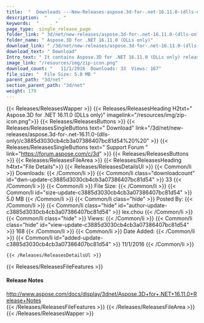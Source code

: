 ```yaml
---
title:  "  Downloads ---New-Releases-aspose.3d-for-.net-16.11.0-(dlls-only) . " 
description:  "    . " 
keywords:  "    . " 
page_type:  single_release_page
folder_link: " 3d/net/new-releases/aspose.3d-for-.net-16.11.0-(dlls-only)/"
folder_name: " Aspose.3D for .NET 16.11.0 (DLLs only)"
download_link: " /3d/net/new-releases/aspose.3d-for-.net-16.11.0-(dlls-only)/c3885d3030cb4cb3a07386407bc81d54"
download_text: " Download"
Intro_text: " It contains Aspose.3D for .NET 16.11.0 (DLLs only) release."
image_link: "/resources/img/zip-icon.png"
download_count: "   11/1/2016  Downloads: 33  Views: 167"
file_size: "  File Size: 5.0 MB "
parent_path: "3d/net"
section_parent_path: "3d/net"
weight: 179
---
```


{{< Releases/ReleasesWapper >}}
  {{< Releases/ReleasesHeading H2txt=" Aspose.3D for .NET 16.11.0 (DLLs only)" imagelink="/resources/img/zip-icon.png">}}
  {{< Releases/ReleasesButtons >}}
    {{< Releases/ReleasesSingleButtons text=" Download" link="/3d/net/new-releases/aspose.3d-for-.net-16.11.0-(dlls-only)/c3885d3030cb4cb3a07386407bc81d54%20%20" >}}
    {{< Releases/ReleasesSingleButtons text=" Support Forum " link="https://forum.aspose.com/c/3d" >}}
  {{< Releases/ReleasesButtons >}}
  {{< Releases/ReleasesFileArea >}}
    {{< Releases/ReleasesHeading h4txt="File Details">}}
    {{< Releases/ReleasesDetailsUl >}}
            {{< Common/li  >}} Downloads: {{< /Common/li >}} 
      {{< Common/li class="downloadcount" id="dwn-update-c3885d3030cb4cb3a07386407bc81d54" >}} 33 {{< /Common/li >}} 
      {{< Common/li  >}} File Size: {{< /Common/li >}} 
      {{< Common/li id="size-update-c3885d3030cb4cb3a07386407bc81d54" >}} 5.0 MB {{< /Common/li >}} 
      {{< Common/li  class="hide" >}} Posted By: {{< /Common/li >}} 
      {{< Common/li class="hide" id="author-update-c3885d3030cb4cb3a07386407bc81d54" >}} lex.chou {{< /Common/li >}} 
      {{< Common/li class="hide"  >}} Views: {{< /Common/li >}} 
      {{< Common/li class="hide" id="view-update-c3885d3030cb4cb3a07386407bc81d54" >}} 168 {{< /Common/li >}} 
      {{< Common/li  >}} Date Added: {{< /Common/li >}} 
      {{< Common/li id="added-update-c3885d3030cb4cb3a07386407bc81d54" >}} 11/1/2016 {{< /Common/li >}} 

    {{< /Releases/ReleasesDetailsUl >}}

  {{< Releases/ReleasesFileFeatures >}}
      <h4>Release Notes</h4><div><a href="http://www.aspose.com/docs/display/3dnet/Aspose.3D+for+.NET+16.11.0+Release+Notes">http://www.aspose.com/docs/display/3dnet/Aspose.3D+for+.NET+16.11.0+Release+Notes</a></div>
  {{< /Releases/ReleasesFileFeatures >}}
 {{< /Releases/ReleasesFileArea >}}
{{< /Releases/ReleasesWapper >}}


